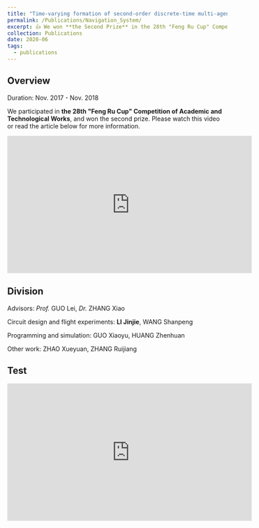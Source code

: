 ```yaml
---
title: "Time-varying formation of second-order discrete-time multi-agent systems under non-uniform communication delays and switching topology with application to UAV formation flying"
permalink: /Publications/Navigation_System/
excerpt: 👍 We won **the Second Prize** in the 28th "Feng Ru Cup" Competition of Academic and Technological Works! <br/> <a href=" https://jianhua-wang-buaa.github.io/Publications/Navigation_System/"><img src="https://s2.ax1x.com/2019/10/07/uRR5uD.png" alt="uRR5uD.png" border="0" width="500"/></a>
collection: Publications
date: 2020-06
tags:
  - publications
---
```


## Overview

Duration: Nov. 2017 - Nov. 2018

We participated in **the 28th "Feng Ru Cup" Competition of Academic and Technological Works**,  and won the second prize. Please watch this video or read the article below for more information.

<iframe width="560" height="315" src="https://www.bilibili.com/video/BV19y4y1r7RZ/" frameborder="0" allow="accelerometer; autoplay; encrypted-media; gyroscope; picture-in-picture" allowfullscreen></iframe>

## Division

Advisors: *Prof.* GUO Lei, *Dr.* ZHANG Xiao

Circuit design and flight experiments: **LI Jinjie**, WANG Shanpeng

Programming and simulation: GUO Xiaoyu, HUANG Zhenhuan

Other work: ZHAO Xueyuan, ZHANG Ruijiang

## Test

<iframe width="560" height="315" src="https://youtu.be/dHqNoYIUqD8" frameborder="0" allow="accelerometer; autoplay; encrypted-media; gyroscope; picture-in-picture" allowfullscreen></iframe>

